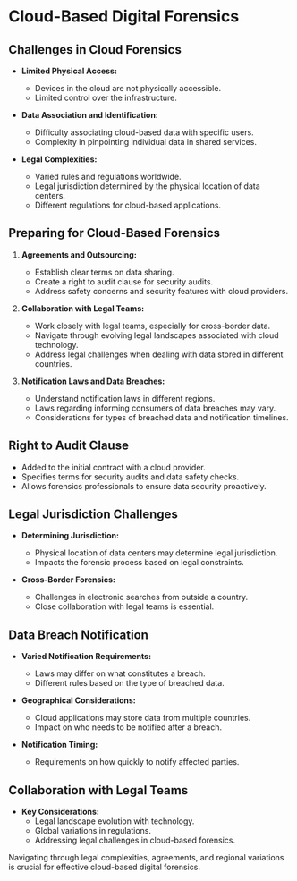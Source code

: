 # Cloud-Based Digital Forensics

## Challenges in Cloud Forensics

- **Limited Physical Access:**
	- Devices in the cloud are not physically accessible.
	- Limited control over the infrastructure.

- **Data Association and Identification:**
	- Difficulty associating cloud-based data with specific users.
	- Complexity in pinpointing individual data in shared services.

- **Legal Complexities:**
	- Varied rules and regulations worldwide.
	- Legal jurisdiction determined by the physical location of data centers.
	- Different regulations for cloud-based applications.

## Preparing for Cloud-Based Forensics

1. **Agreements and Outsourcing:**
	 - Establish clear terms on data sharing.
	 - Create a right to audit clause for security audits.
	 - Address safety concerns and security features with cloud providers.

2. **Collaboration with Legal Teams:**
	 - Work closely with legal teams, especially for cross-border data.
	 - Navigate through evolving legal landscapes associated with cloud technology.
	 - Address legal challenges when dealing with data stored in different countries.

3. **Notification Laws and Data Breaches:**
	 - Understand notification laws in different regions.
	 - Laws regarding informing consumers of data breaches may vary.
	 - Considerations for types of breached data and notification timelines.

## Right to Audit Clause

- Added to the initial contract with a cloud provider.
- Specifies terms for security audits and data safety checks.
- Allows forensics professionals to ensure data security proactively.

## Legal Jurisdiction Challenges

- **Determining Jurisdiction:**
	- Physical location of data centers may determine legal jurisdiction.
	- Impacts the forensic process based on legal constraints.

- **Cross-Border Forensics:**
	- Challenges in electronic searches from outside a country.
	- Close collaboration with legal teams is essential.

## Data Breach Notification

- **Varied Notification Requirements:**
	- Laws may differ on what constitutes a breach.
	- Different rules based on the type of breached data.

- **Geographical Considerations:**
	- Cloud applications may store data from multiple countries.
	- Impact on who needs to be notified after a breach.

- **Notification Timing:**
	- Requirements on how quickly to notify affected parties.

## Collaboration with Legal Teams

- **Key Considerations:**
	- Legal landscape evolution with technology.
	- Global variations in regulations.
	- Addressing legal challenges in cloud-based forensics.

Navigating through legal complexities, agreements, and regional variations is crucial for effective cloud-based digital forensics.
